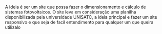 A ideia é ser um site que possa fazer o dimensionamento e cálculo de sistemas fotovoltaicos. 
O site leva em consideração uma planilha disponibilizada pela universidade UNISATC, a ideia principal e fazer um site responsivo e que seja de facil entendimento para qualquer um que queira
utilizalo
